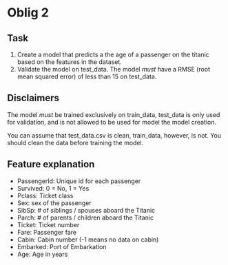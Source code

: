 # Oblig 2

## Task

1. Create a model that predicts a the age of a passenger on the titanic based on the features in the dataset. 
2. Validate the model on test_data. The model _must_ have a RMSE (root mean squared error) of less than 15 on test_data. 

## Disclaimers

The model _must_ be trained exclusively on train_data, test_data is only used for validation, and is not allowed to be used for model the model creation.

You can assume that test_data.csv is clean, train_data, however, is not. You should clean the data before training the model.


## Feature explanation

- PassengerId: Unique id for each passenger
- Survived: 0 = No, 1 = Yes
- Pclass: Ticket class
- Sex: sex of the passenger
- SibSp: # of siblings / spouses aboard the Titanic
- Parch: # of parents / children aboard the Titanic
- Ticket: Ticket number
- Fare: Passenger fare
- Cabin: Cabin number (-1 means no data on cabin)
- Embarked: Port of Embarkation
- Age: Age in years
